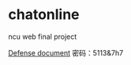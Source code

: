 # chatonline
ncu web final project

[Defense document](https://j2ercwxx4d.feishu.cn/docx/QrV1dFASwomfAbxCjhZcHIDynWh?from=from_copylink) 
密码：5113&7h7